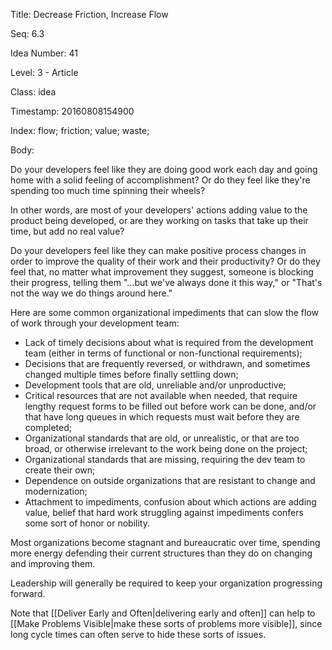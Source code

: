 Title:  Decrease Friction, Increase Flow

Seq:    6.3

Idea Number: 41

Level:  3 - Article

Class:  idea

Timestamp: 20160808154900

Index:  flow; friction; value; waste; 

Body:

Do your developers feel like they are doing good work each day and going home with a solid feeling of accomplishment? Or do they feel like they're spending too much time spinning their wheels?

In other words, are most of your developers' actions adding value to the product being developed, or are they working on tasks that take up their time, but add no real value?

Do your developers feel like they can make positive process changes in order to improve the quality of their work and their productivity? Or do they feel that, no matter what improvement they suggest, someone is blocking their progress, telling them "...but we've always done it this way," or "That's not the way we do things around here."

Here are some common organizational impediments that can slow the flow of work through your development team:

* Lack of timely decisions about what is required from the development team (either in terms of functional or non-functional requirements);
* Decisions that are frequently reversed, or withdrawn, and sometimes changed multiple times before finally settling down;
* Development tools that are old, unreliable and/or unproductive;
* Critical resources that are not available when needed, that require lengthy request forms to be filled out before work can be done, and/or that have long queues in which requests must wait before they are completed;
* Organizational standards that are old, or unrealistic, or that are too broad, or otherwise irrelevant to the work being done on the project;
* Organizational standards that are missing, requiring the dev team to create their own;
* Dependence on outside organizations that are resistant to change and modernization;
* Attachment to impediments, confusion about which actions are adding value, belief that hard work struggling against impediments confers some sort of honor or nobility.

Most organizations become stagnant and bureaucratic over time, spending more energy defending their current structures than they do on changing and improving them.

Leadership will generally be required to keep your organization progressing forward.

Note that [[Deliver Early and Often|delivering early and often]] can help to [[Make Problems Visible|make these sorts of problems more visible]], since long cycle times can often serve to hide these sorts of issues.



[deliver]: deliver-early-and-often.html
[problems]: make-problems-visible.html

